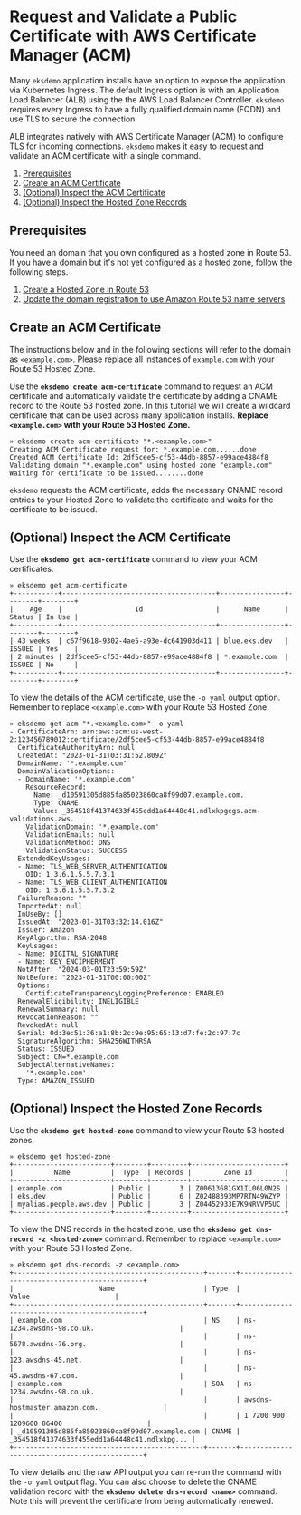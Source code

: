 # Request and Validate a Public Certificate with AWS Certificate Manager (ACM)

Many `eksdemo` application installs have an option to expose the application via Kubernetes Ingress. The default Ingress option is with an Application Load Balancer (ALB) using the the AWS Load Balancer Controller. `eksdemo` requires every Ingress to have a fully qualified domain name (FQDN) and use TLS to secure the connection.

ALB integrates natively with AWS Certificate Manager (ACM) to configure TLS for incoming connections. `eksdemo` makes it easy to request and validate an ACM certificate with a single command.

1. [Prerequisites](#prerequisites)
2. [Create an ACM Certificate](#create-an-acm-certificate)
3. [(Optional) Inspect the ACM Certificate](#optional-inspect-the-acm-certificate)
4. [(Optional) Inspect the Hosted Zone Records](#optional-inspect-the-hosted-zone-records)

## Prerequisites

You need an domain that you own configured as a hosted zone in Route 53. If you have a domain but it's not yet configured as a hosted zone, follow the following steps.

1. [Create a Hosted Zone in Route 53](https://docs.aws.amazon.com/Route53/latest/DeveloperGuide/migrate-dns-domain-inactive.html#migrate-dns-create-hosted-zone-domain-inactive)
2. [Update the domain registration to use Amazon Route 53 name servers](https://docs.aws.amazon.com/Route53/latest/DeveloperGuide/migrate-dns-domain-inactive.html#migrate-dns-update-domain-inactive)

## Create an ACM Certificate

The instructions below and in the following sections will refer to the domain as `<example.com>`. Please replace all instances of `example.com` with your Route 53 Hosted Zone.

Use the **`eksdemo create acm-certificate`** command to request an ACM certificate and automatically validate the certificate by adding a CNAME record to the Route 53 hosted zone. In this tutorial we will create a wildcard certificate that can be used across many application installs. **Replace `<example.com>` with your Route 53 Hosted Zone.**

```
» eksdemo create acm-certificate "*.<example.com>"
Creating ACM Certificate request for: *.example.com......done
Created ACM Certificate Id: 2df5cee5-cf53-44db-8857-e99ace4884f8
Validating domain "*.example.com" using hosted zone "example.com"
Waiting for certificate to be issued........done
```

`eksdemo` requests the ACM certificate, adds the necessary CNAME record entries to your Hosted Zone to validate the certificate and waits for the certificate to be issued.

## (Optional) Inspect the ACM Certificate

Use the **`eksdemo get acm-certificate`** command to view your ACM certificates.

```
» eksdemo get acm-certificate
+-----------+--------------------------------------+----------------+--------+--------+
|    Age    |                  Id                  |      Name      | Status | In Use |
+-----------+--------------------------------------+----------------+--------+--------+
| 43 weeks  | c67f9618-9302-4ae5-a93e-dc641903d411 | blue.eks.dev   | ISSUED | Yes    |
| 2 minutes | 2df5cee5-cf53-44db-8857-e99ace4884f8 | *.example.com  | ISSUED | No     |
+-----------+--------------------------------------+----------------+--------+--------+
```

To view the details of the ACM certificate, use the `-o yaml` output option. Remember to replace `<example.com>` with your Route 53 Hosted Zone.

```
» eksdemo get acm "*.<example.com>" -o yaml
- CertificateArn: arn:aws:acm:us-west-2:123456789012:certificate/2df5cee5-cf53-44db-8857-e99ace4884f8
  CertificateAuthorityArn: null
  CreatedAt: "2023-01-31T03:31:52.809Z"
  DomainName: '*.example.com'
  DomainValidationOptions:
  - DomainName: '*.example.com'
    ResourceRecord:
      Name: _d10591305d885fa85023860ca8f99d07.example.com.
      Type: CNAME
      Value: _354518f41374633f455edd1a64448c41.ndlxkpgcgs.acm-validations.aws.
    ValidationDomain: '*.example.com'
    ValidationEmails: null
    ValidationMethod: DNS
    ValidationStatus: SUCCESS
  ExtendedKeyUsages:
  - Name: TLS_WEB_SERVER_AUTHENTICATION
    OID: 1.3.6.1.5.5.7.3.1
  - Name: TLS_WEB_CLIENT_AUTHENTICATION
    OID: 1.3.6.1.5.5.7.3.2
  FailureReason: ""
  ImportedAt: null
  InUseBy: []
  IssuedAt: "2023-01-31T03:32:14.016Z"
  Issuer: Amazon
  KeyAlgorithm: RSA-2048
  KeyUsages:
  - Name: DIGITAL_SIGNATURE
  - Name: KEY_ENCIPHERMENT
  NotAfter: "2024-03-01T23:59:59Z"
  NotBefore: "2023-01-31T00:00:00Z"
  Options:
    CertificateTransparencyLoggingPreference: ENABLED
  RenewalEligibility: INELIGIBLE
  RenewalSummary: null
  RevocationReason: ""
  RevokedAt: null
  Serial: 0d:3e:51:36:a1:8b:2c:9e:95:65:13:d7:fe:2c:97:7c
  SignatureAlgorithm: SHA256WITHRSA
  Status: ISSUED
  Subject: CN=*.example.com
  SubjectAlternativeNames:
  - '*.example.com'
  Type: AMAZON_ISSUED
```

## (Optional) Inspect the Hosted Zone Records

Use the **`eksdemo get hosted-zone`** command to view your Route 53 hosted zones.

```
» eksdemo get hosted-zone
+------------------------+--------+---------+-----------------------+
|          Name          |  Type  | Records |        Zone Id        |
+------------------------+--------+---------+-----------------------+
| example.com            | Public |       3 | Z00613681GX1IL06L0N2S |
| eks.dev                | Public |       6 | Z02488393MP7RTN49WZYP |
| myalias.people.aws.dev | Public |       3 | Z04452933E7K9NRVVP5UC |
+------------------------+--------+---------+-----------------------+
```

To view the DNS records in the hosted zone, use the **`eksdemo get dns-record -z <hosted-zone>`** command. Remember to replace `<example.com>` with your Route 53 Hosted Zone.

```
» eksdemo get dns-records -z <example.com>
+-----------------------------------------------+-------+----------------------------------------------+
|                     Name                      | Type  |                    Value                     |
+-----------------------------------------------+-------+----------------------------------------------+
| example.com                                   | NS    | ns-1234.awsdns-98.co.uk.                     |
|                                               |       | ns-5678.awsdns-76.org.                       |
|                                               |       | ns-123.awsdns-45.net.                        |
|                                               |       | ns-45.awsdns-67.com.                         |
| example.com                                   | SOA   | ns-1234.awsdns-98.co.uk.                     |
|                                               |       | awsdns-hostmaster.amazon.com.                |
|                                               |       | 1 7200 900 1209600 86400                     |
| _d10591305d885fa85023860ca8f99d07.example.com | CNAME | _354518f41374633f455edd1a64448c41.ndlxkpg... |
+-----------------------------------------------+-------+----------------------------------------------+
```

To view details and the raw API output you can re-run the command with the `-o yaml` output flag. You can also choose to delete the CNAME validation record with the **`eksdemo delete dns-record <name>`** command. Note this will prevent the certificate from being automatically renewed.